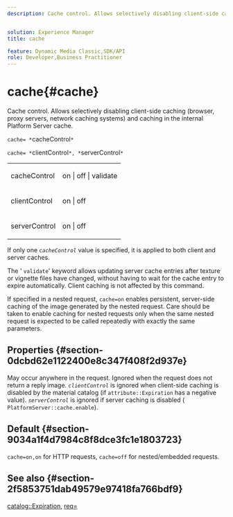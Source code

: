 ```yaml
---
description: Cache control. Allows selectively disabling client-side caching (browser, proxy servers, network caching systems) and caching in the internal Platform Server cache.


solution: Experience Manager
title: cache

feature: Dynamic Media Classic,SDK/API
role: Developer,Business Practitioner
---
```


# cache{#cache}

Cache control. Allows selectively disabling client-side caching (browser, proxy servers, network caching systems) and caching in the internal Platform Server cache.

 `cache= *`cacheControl`*`

`cache= *`clientControl`*, *`serverControl`*`

<table id="simpletable_CBB5DFBD48B444A4AA806B11299BC43E"> 
 <tr class="strow"> 
  <td class="stentry"> <p><span class="varname"> cacheControl</span> </p> </td> 
  <td class="stentry"> <p>on | off | validate </p></td> 
 </tr> 
 <tr class="strow"> 
  <td class="stentry"> <p><span class="varname"> clientControl </span> </p> </td> 
  <td class="stentry"> <p>on | off </p></td> 
 </tr> 
 <tr class="strow"> 
  <td class="stentry"> <p><span class="varname"> serverControl </span> </p></td> 
  <td class="stentry"> <p>on | off </p></td> 
 </tr> 
</table>

If only one *`cacheControl`* value is specified, it is applied to both client and server caches.

The ' `validate`' keyword allows updating server cache entries after texture or vignette files have changed, without having to wait for the cache entry to expire automatically. Client caching is not affected by this command.

If specified in a nested request, `cache=on` enables persistent, server-side caching of the image generated by the nested request. Care should be taken to enable caching for nested requests only when the same nested request is expected to be called repeatedly with exactly the same parameters.

## Properties {#section-0dcbd62e1122400e8c347f408f2d937e}

May occur anywhere in the request. Ignored when the request does not return a reply image. *`clientControl`* is ignored when client-side caching is disabled by the material catalog (if `attribute::Expiration` has a negative value). *`serverControl`* is ignored if server caching is disabled ( `PlatformServer::cache.enable`).

## Default {#section-9034a1f4d7984c8f8dce3fc1e1803723}

`cache=on,on` for HTTP requests, `cache=off` for nested/embedded requests.

## See also {#section-2f5853751dab49579e97418fa766bdf9}

[catalog::Expiration](../../../../../ir-api/material-cat/image-rendering-api-ref/c-ir-material-catalog/c-ir-material-data-reference/r-ir-expiration-dataref.md#reference-5e93943abff54c93bf85aae3b911a3ce), [req=](../../../../../ir-api/http-protocol/image-rendering-api-ref/c-ir-http-protocol-ref/c-ir-http-protocol-command-reference/r-ir-req.md#reference-792b1a663fb64261bd2de2a209b847fb) 
